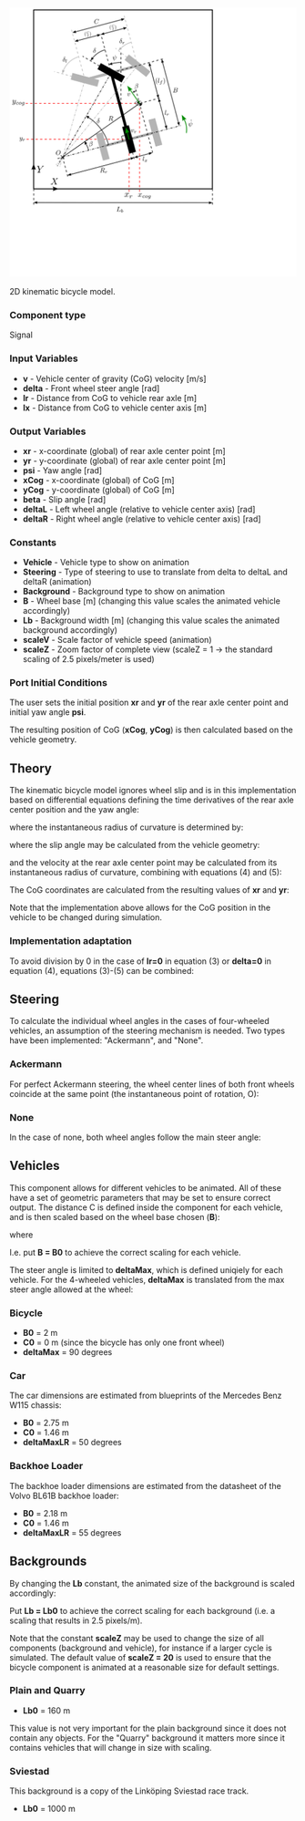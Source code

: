 ![Bicycle model picture](kinBicMod_help.svg)

2D kinematic bicycle model.

### Component type
Signal

### Input Variables
* **v** - Vehicle center of gravity (CoG) velocity [m/s]
* **delta** - Front wheel steer angle [rad]
* **lr** - Distance from CoG to vehicle rear axle [m]
* **lx** - Distance from CoG to vehicle center axis [m]

### Output Variables
* **xr** - x-coordinate (global) of rear axle center point [m]
* **yr** - y-coordinate (global) of rear axle center point [m]
* **psi** - Yaw angle [rad]
* **xCog** - x-coordinate (global) of CoG [m]
* **yCog** - y-coordinate (global) of CoG [m]
* **beta** - Slip angle [rad]
* **deltaL** - Left wheel angle (relative to vehicle center axis) [rad]
* **deltaR** - Right wheel angle (relative to vehicle center axis) [rad]

### Constants
* **Vehicle** - Vehicle type to show on animation
* **Steering** - Type of steering to use to translate from delta to deltaL and deltaR (animation)
* **Background** - Background type to show on animation
* **B** - Wheel base [m] (changing this value scales the animated vehicle accordingly)
* **Lb** - Background width [m] (changing this value scales the animated background accordingly)
* **scaleV** - Scale factor of vehicle speed (animation)
* **scaleZ** - Zoom factor of complete view (scaleZ = 1 -> the standard scaling of 2.5 pixels/meter is used)



### Port Initial Conditions
The user sets the initial position **xr** and **yr** of the rear axle center point and initial yaw angle **psi**. 

The resulting position of CoG (**xCog**, **yCog**) is then calculated based on the vehicle geometry.

<!--- ### Tips--->

## Theory
The kinematic bicycle model ignores wheel slip and is in this implementation based on differential equations defining the time derivatives of the rear axle center position and the yaw angle:
<!---EQUATION \dot{x}_{r} = - v_r \sin \psi ~~~ (1) --->
<!---EQUATION \dot{y}_{r} =   v_r \cos \psi ~~~ (2) --->
<!---EQUATION \dot{\psi} = \frac{v}{R}~~~(3) --->

where the instantaneous radius of curvature is determined by:
<!---EQUATION R = \frac{l_r}{\sin \beta}~~~(4) --->

where the slip angle may be calculated from the vehicle geometry:
<!---EQUATION \beta = \arctan{\left(\frac{l_r}{B+l_x \tan{\delta}}\tan \delta\right)} ~~~(5) --->

and the velocity at the rear axle center point may be calculated from its instantaneous radius of curvature, combining with equations (4) and (5):

<!---EQUATION v_r = v  \frac{R_r}{R} = v \frac{\frac{B}{\tan{\delta}}}{R} = v \frac{B}{\sqrt{(B+l_x\tan \delta)^2 + (l_r \tan \delta)^2}}~~~ (6) --->

The CoG coordinates are calculated from the resulting values of **xr** and **yr**:

<!---EQUATION x_{cog} =  x_r + l_x \cos \psi  - l_r \sin \psi ~~~ (7) --->
<!---EQUATION y_{cog} =  y_r + l_r \cos \psi  + l_x \sin \psi ~~~ (8) --->

Note that the implementation above allows for the CoG position in the vehicle to be changed during simulation.

### Implementation adaptation
To avoid division by 0 in the case of **lr=0** in equation (3) or **delta=0** in equation (4), equations (3)-(5) can be combined:
<!---EQUATION \dot{\psi} = v  \frac{\tan \delta}{\sqrt{(B+l_x\tan \delta)^2 + (l_r \tan \delta)^2}}~~~(9) --->


## Steering

To calculate the individual wheel angles in the cases of four-wheeled vehicles, an assumption of the steering mechanism is needed. Two types have been implemented: "Ackermann", and "None".

### Ackermann
For perfect Ackermann steering, the wheel center lines of both front wheels coincide at the same point (the instantaneous point of rotation, O): 
<!---EQUATION \delta_{l} = \arctan{\left(\frac{\tan \delta}{1-\frac{C}{2B}\tan \delta}\right)}  ~~~ (10) --->
<!---EQUATION \delta_{r} = \arctan{\left(\frac{\tan \delta}{1+\frac{C}{2B}\tan \delta}\right)}  ~~~ (11) --->

### None
In the case of none, both wheel angles follow the main steer angle:
<!---EQUATION \delta_{l} = \delta  ~~~ (12) --->
<!---EQUATION \delta_{r} = \delta  ~~~ (13) --->


## Vehicles
This component allows for different vehicles to be animated. All of these have a set of geometric parameters that may be set to ensure correct output. The distance C is defined inside the component for each vehicle, and is then scaled based on the wheel base chosen (**B**):
<!---EQUATION C = C_0 \cdot scaleVeh  --->
 where
<!---EQUATION scaleVeh = \frac{B}{B_0}  --->

I.e. put **B = B0** to achieve the correct scaling for each vehicle.

The steer angle is limited to **deltaMax**, which is defined uniqiely for each vehicle. For the 4-wheeled vehicles, **deltaMax** is translated from the max steer angle allowed at the wheel:
<!---EQUATION \delta_{max} = \arctan{\left(\frac{1}{\frac{1}{\tan\delta_{max,l/r}}+\frac{C0}{2B0}}\right)}  --->

### Bicycle
* **B0** = 2 m 
* **C0** = 0 m (since the bicycle has only one front wheel)
* **deltaMax** = 90 degrees

### Car
The car dimensions are estimated from blueprints of the Mercedes Benz W115 chassis:

* **B0** = 2.75 m
* **C0** = 1.46 m 
* **deltaMaxLR** = 50 degrees

### Backhoe Loader
The backhoe loader dimensions are estimated from the datasheet of the Volvo BL61B backhoe loader:

* **B0** = 2.18 m
* **C0** = 1.46 m 
* **deltaMaxLR** = 55 degrees


## Backgrounds
By changing the **Lb** constant, the animated size of the background is scaled accordingly: 

<!---EQUATION scaleBG = \frac{L_b}{L_{b,0}}  --->

Put **Lb = Lb0** to achieve the correct scaling for each background (i.e. a scaling that results in 2.5 pixels/m).

Note that the constant **scaleZ** may be used to change the size of all components (background and vehicle), for instance if a larger cycle is simulated. The default value of **scaleZ = 20** is used to ensure that the bicycle component is animated at a reasonable size for default settings.

### Plain and Quarry
* **Lb0** = 160 m

This value is not very important for the plain background since it does not contain any objects. For the "Quarry" background it matters more since it contains vehicles that will change in size with scaling.

### Sviestad
This background is a copy of the Linköping Sviestad race track.

* **Lb0** = 1000 m

